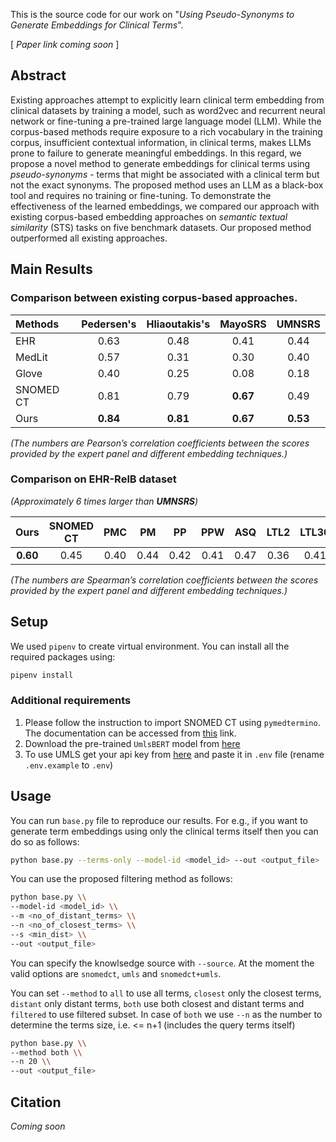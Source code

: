 This is the source code for our work on "*Using Pseudo-Synonyms to Generate Embeddings for Clinical Terms*".

[ *Paper link coming soon* ]

## Abstract
Existing approaches attempt to explicitly learn clinical term embedding from clinical datasets by training a model, such as word2vec and recurrent neural network or fine-tuning a pre-trained large language model (LLM). While the corpus-based methods require exposure to a rich vocabulary in the training corpus, insufficient contextual information, in clinical terms, makes LLMs prone to failure to generate meaningful embeddings. In this regard, we propose a novel method to generate embeddings for clinical terms using *pseudo-synonyms* - terms that might be associated with a clinical term but not the exact synonyms. The proposed method uses an LLM as a black-box tool and requires no training or fine-tuning. To demonstrate the effectiveness of the learned embeddings, we compared our approach with existing corpus-based embedding approaches on *semantic textual similarity* (STS) tasks on five benchmark datasets. Our proposed method outperformed all existing approaches.

## Main Results
### Comparison between existing corpus-based approaches.

|Methods | Pedersen's | Hliaoutakis's | MayoSRS | UMNSRS |
| :--- | :---: | :---: | :---: | :---: |
| EHR | 0.63 | 0.48 | 0.41 | 0.44 |
| MedLit | 0.57 | 0.31 | 0.30 | 0.40 |
|Glove | 0.40 | 0.25 | 0.08 | 0.18 |
| SNOMED CT | 0.81 | 0.79 | **0.67** | 0.49 |
| Ours | **0.84**|**0.81**|**0.67**|**0.53**|

*(The numbers are Pearson’s correlation coefficients between the
scores provided by the expert panel and different embedding techniques.)*

### Comparison on EHR-RelB dataset
*(Approximately 6 times larger than **UMNSRS**)*

| Ours | SNOMED CT | PMC | PM | PP | PPW | ASQ | LTL2 | LTL30 |
| :---: | :---: | :---: | :---: | :---: | :---: | :---: | :---: | :---: |
| **0.60** | 0.45 | 0.40 | 0.44 | 0.42 | 0.41 | 0.47 | 0.36 | 0.41 |

*(The numbers are Spearman’s correlation coefficients between the
scores provided by the expert panel and different embedding techniques.)*



## Setup
We used `pipenv` to create virtual environment. You can install all the required packages using:
```bash
pipenv install
```

### Additional requirements
1. Please follow the instruction to import SNOMED CT using `pymedtermino`. The documentation can be accessed from [this](https://pythonhosted.org/PyMedTermino/) link.
2. Download the pre-trained `UmlsBERT` model from [here](https://github.com/gmichalo/UmlsBERT)
3. To use UMLS get your api key from [here](https://documentation.uts.nlm.nih.gov/rest/authentication.html) and paste it in `.env` file (rename `.env.example` to `.env`)

## Usage
You can run `base.py` file to reproduce our results. For e.g., if you want to generate term embeddings using only the clinical terms itself then you can do so as follows:
```bash
python base.py --terms-only --model-id <model_id> --out <output_file>
```

You can use the proposed filtering method as follows:
```bash
python base.py \\
--model-id <model_id> \\
--m <no_of_distant_terms> \\
--n <no_of_closest_terms> \\
--s <min_dist> \\
--out <output_file>
```
You can specify the knowlsedge source with `--source`. At the moment the valid options are `snomedct`, `umls` and `snomedct+umls`.

You can set `--method` to `all` to use all terms, `closest` only the closest terms, `distant` only distant terms, `both` use both closest and distant terms and `filtered` to use filtered subset. In case of `both` we use `--n` as the number to determine the terms size, i.e. <= n+1 (includes the query terms itself)

```bash
python base.py \\
--method both \\
--n 20 \\
--out <output_file>
```

## Citation

*Coming soon*